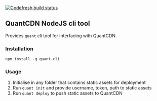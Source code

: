 [![Codefresh build status]( https://g.codefresh.io/api/badges/pipeline/quantcdn/QuantCDN%2Fquant-cli?key=eyJhbGciOiJIUzI1NiJ9.NWU5ZDVmZmE1MWJmOTZjYTU0NWRiNTBk.2vLiCtkYTfWcwAbwbzuL5KlwSrZRXetNTXgpWn5ZMag&type=cf-1)]( https%3A%2F%2Fg.codefresh.io%2Fpipelines%2Fquant-cli%2Fbuilds%3Ffilter%3Dtrigger%3Abuild~Build%3Bpipeline%3A5ea3dca2e2365774c68179e7~quant-cli)

## QuantCDN NodeJS cli tool

Provides `quant` cli tool for interfacing with QuantCDN.

### Installation

`npm install -g quant-cli`

### Usage

1. Initialise in any folder that contains static assets for deployment
2. Run `quant init` and provide username, token, path to static assets
3. Run `quant deploy` to push static assets to QuantCDN
